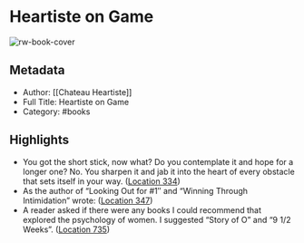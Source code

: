 # Heartiste on Game

![rw-book-cover](https://m.media-amazon.com/images/I/61DIb8xGGWL._SY160.jpg)

## Metadata
- Author: [[Chateau Heartiste]]
- Full Title: Heartiste on Game
- Category: #books

## Highlights
- You got the short stick, now what? Do you contemplate it and hope for a longer one? No. You sharpen it and jab it into the heart of every obstacle that sets itself in your way. ([Location 334](https://readwise.io/to_kindle?action=open&asin=B07YDY2HYD&location=334))
- As the author of “Looking Out for #1″ and “Winning Through Intimidation” wrote: ([Location 347](https://readwise.io/to_kindle?action=open&asin=B07YDY2HYD&location=347))
- A reader asked if there were any books I could recommend that explored the psychology of women. I suggested “Story of O” and “9 1/2 Weeks”. ([Location 735](https://readwise.io/to_kindle?action=open&asin=B07YDY2HYD&location=735))

